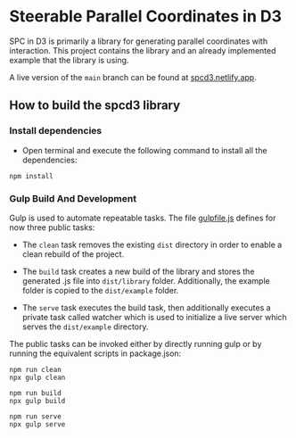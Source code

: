 # Steerable Parallel Coordinates in D3

SPC in D3 is primarily a library for generating parallel coordinates with interaction.
This project contains the library and an already implemented example
that the library is using.

A live version of the `main` branch can be found at
[spcd3.netlify.app](https://spcd3.netlify.app/).

## How to build the spcd3 library

### Install dependencies
- Open terminal and execute the following command to install all the dependencies:


``` 
npm install 
```

### Gulp Build And Development

Gulp is used to automate repeatable tasks. The file [gulpfile.js](gulpfile.js)
defines for now three public tasks:

- The `clean` task removes the existing `dist` directory in
  order to enable a clean rebuild of the project.

- The `build` task creates a new build of the library and stores the generated .js file into
  `dist/library` folder. Additionally, the example folder is copied to the `dist/example` folder.

- The `serve` task executes the build task, then additionally executes a private task called watcher which 
is used to initialize a live server which serves the `dist/example` directory.


The public tasks can be invoked either by directly running gulp or
by running the equivalent scripts in package.json:

```
npm run clean
npx gulp clean

npm run build
npx gulp build

npm run serve
npx gulp serve
```
